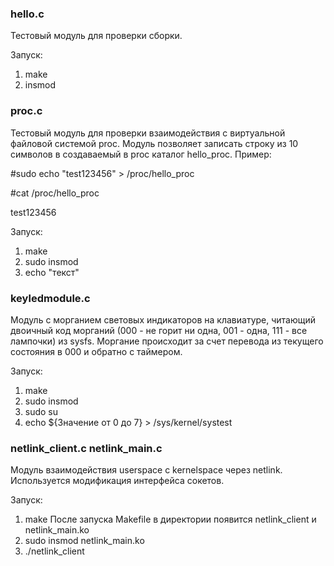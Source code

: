 ### hello.c
Тестовый модуль для проверки сборки.

Запуск:
1) make
2) insmod

### proc.c
Тестовый модуль для проверки взаимодействия с виртуальной файловой системой proc.
Модуль позволяет записать строку из 10 символов в создаваемый в proc каталог hello_proc.
Пример:

#sudo echo "test123456" > /proc/hello_proc

#cat /proc/hello_proc

test123456

Запуск:
1) make
2) sudo insmod
2) echo "текст"

### keyledmodule.c
Модуль с морганием световых индикаторов на клавиатуре, читающий двоичный код морганий (000 - не горит ни одна, 001 - одна, 111 - все лампочки) из sysfs. Моргание происходит за счет перевода из текущего состояния в 000 и обратно с таймером.

Запуск:
1) make
2) sudo insmod
2) sudo su
3) echo ${Значение от 0 до 7} > /sys/kernel/systest

### netlink_client.c netlink_main.c
Модуль взаимодействия userspace c kernelspace через netlink. Используется модификация интерфейса сокетов.

Запуск:
1) make
После запуска Makefile в директории появится netlink_client и netlink_main.ko
3) sudo insmod netlink_main.ko
4) ./netlink_client
